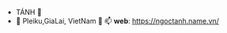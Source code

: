 -  TÁNH 👀 
- 🌱 Pleiku,GiaLai, VietNam 💞️ 📫 
**web**: https://ngoctanh.name.vn/

<!---
TanhGL/TanhGL is a ✨ special ✨ repository because its `README.md` (this file) appears on your GitHub profile.
You can click the Preview link to take a look at your changes.
--->
